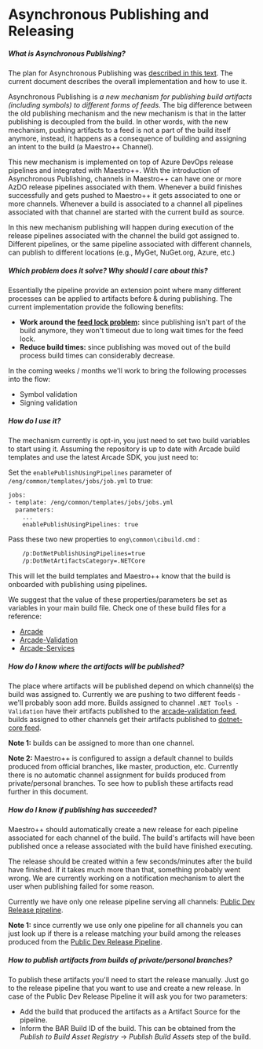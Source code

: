 # Asynchronous Publishing and Releasing

##### What is Asynchronous Publishing?

The plan for Asynchronous Publishing was [described in this text](https://github.com/dotnet/arcade/blob/master/Documentation/CorePackages/AsyncPublishing.md). The current document describes the overall implementation and how to use it. 

Asynchronous Publishing is *a new mechanism for publishing build artifacts (including symbols) to different forms of feeds*. The big difference between the old publishing mechanism and the new mechanism is that in the latter publishing is decoupled from the build. In other words, with the new mechanism, pushing artifacts to a feed is not a part of the build itself anymore, instead, it happens as a consequence of building and assigning an intent to the build (a Maestro++ Channel).

This new mechanism is implemented on top of Azure DevOps release pipelines and integrated with Maestro++. With the introduction of Asynchronous Publishing, channels in Maestro++ can have one or more AzDO release pipelines associated with them. Whenever a build finishes successfully and gets pushed to Maestro++ it gets associated to one or more channels. Whenever a build is associated to a channel all pipelines associated with that channel are started with the current build as source.

In this new mechanism publishing will happen during execution of the release pipelines associated with the channel the build got assigned to. Different pipelines, or the same pipeline associated with different channels, can publish to different locations (e.g., MyGet, NuGet.org, Azure, etc.) 



##### Which problem does it solve? Why should I care about this?

Essentially the pipeline provide an extension point where many different processes can be applied to artifacts before & during publishing. The current implementation provide the following benefits:

- **Work around the [feed lock problem](https://github.com/dotnet/arcade/blob/master/Documentation/CorePackages/AsyncPublishing.md):** since publishing isn't part of the build anymore, they won't timeout due to long wait times for the feed lock.
- **Reduce build times:** since publishing was moved out of the build process build times can considerably decrease.

In the coming weeks / months we'll work to bring the following processes into the flow:

- Symbol validation 
- Signing validation 



##### How do I use it?

The mechanism currently is opt-in, you just need to set two build variables to start using it. Assuming the repository is up to date with Arcade build templates and use the latest Arcade SDK, you just need to:

Set the `enablePublishUsingPipelines` parameter of `/eng/common/templates/jobs/job.yml` to true:

```xml
jobs:
- template: /eng/common/templates/jobs/jobs.yml
  parameters:
    ...
    enablePublishUsingPipelines: true
```

Pass these two new properties to `eng\common\cibuild.cmd` :

```xml
	/p:DotNetPublishUsingPipelines=true
	/p:DotNetArtifactsCategory=.NETCore
```

This will let the build templates and Maestro++ know that the build is onboarded with publishing using pipelines.

We suggest that the value of these properties/parameters be set as variables in your main build file. Check one of these build files for a reference:

- [Arcade](https://github.com/dotnet/arcade/blob/master/azure-pipelines.yml)
- [Arcade-Validation](https://github.com/dotnet/arcade-validation/blob/master/azure-pipelines.yml)
- [Arcade-Services](https://github.com/dotnet/arcade-services/blob/master/azure-pipelines.yml)



##### How do I know where the artifacts will be published?

The place where artifacts will be published depend on which channel(s) the build was assigned to. Currently we are pushing to two different feeds - we'll probably soon add more. Builds assigned to channel `.NET Tools - Validation` have their artifacts published to the [arcade-validation feed](https://dotnetfeed.blob.core.windows.net/arcade-validation/index.json), builds assigned to other channels get their artifacts published to [dotnet-core feed](https://dotnetfeed.blob.core.windows.net/dotnet-core/index.json).

**Note 1:** builds can be assigned to more than one channel.

**Note 2:** Maestro++ is configured to assign a default channel to builds produced from official branches, like master, production, etc. Currently there is no automatic channel assignment for builds produced from private/personal branches. To see how to publish these artifacts read further in this document.



##### How do I know if publishing has succeeded?

Maestro++ should automatically create a new release for each pipeline associated for each channel of the build.  The build's artifacts will have been published once a release associated with the build have finished executing.

The release should be created within a few seconds/minutes after the build have finished. If it takes much more than that, something probably went wrong. We are currently working on a notification mechanism to alert the user when publishing failed for some reason.

Currently we have only one release pipeline serving all channels: [Public Dev Release pipeline](https://dnceng.visualstudio.com/internal/_release?definitionId=36).

**Note 1:** since currently we use only one pipeline for all channels you can just look up if there is a release matching your build among the releases produced from the [Public Dev Release Pipeline](https://dnceng.visualstudio.com/internal/_release?definitionId=36).



##### How to publish artifacts from builds of private/personal branches?

To publish these artifacts you'll need to start the release manually. Just go to the release pipeline that you want to use and create a new release. In case of the Public Dev Release Pipeline it will ask you for two parameters:

- Add the build that produced the artifacts as a Artifact Source for the pipeline.
- Inform the BAR Build ID of the build. This can be obtained from the *Publish to Build Asset Registry* -> *Publish Build Assets* step of the build.
